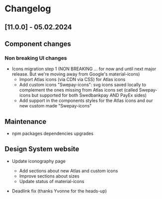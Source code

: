 # Changelog

## \[11.0.0\] - 05.02.2024

## Component changes

### Non breaking UI changes

- Icons migration step 1 (NON BREAKING ... for now and until next major release. But we're moving away from Google's material-icons)
  - Import Atlas icons (via CDN via CSS) for Atlas icons
  - Add custom icons "Swepay-icons": svg icons saved locally to complement the ones missing from Atlas icons set (called Swepay-icons but supported for both Swedbankpay AND PayEx sides)
  - Add support in the components styles for the Atlas icons and our new custom made "Swepay-icons"

## Maintenance

- npm packages dependencies upgrades

## Design System website

- Update iconography page

  - Add sections about new Atlas and custom icons
  - Improve sections about sizes
  - Update status of material-icons

- Deadlink fix (thanks Yvonne for the heads-up)
